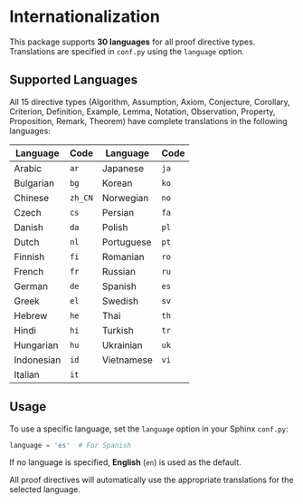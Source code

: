 # Internationalization

This package supports **30 languages** for all proof directive types. Translations are specified in `conf.py` using the `language` option.

## Supported Languages

All 15 directive types (Algorithm, Assumption, Axiom, Conjecture, Corollary, Criterion, Definition, Example, Lemma, Notation, Observation, Property, Proposition, Remark, Theorem) have complete translations in the following languages:

| Language | Code | Language | Code |
|----------|------|----------|------|
| Arabic | `ar` | Japanese | `ja` |
| Bulgarian | `bg` | Korean | `ko` |
| Chinese | `zh_CN` | Norwegian | `no` |
| Czech | `cs` | Persian | `fa` |
| Danish | `da` | Polish | `pl` |
| Dutch | `nl` | Portuguese | `pt` |
| Finnish | `fi` | Romanian | `ro` |
| French | `fr` | Russian | `ru` |
| German | `de` | Spanish | `es` |
| Greek | `el` | Swedish | `sv` |
| Hebrew | `he` | Thai | `th` |
| Hindi | `hi` | Turkish | `tr` |
| Hungarian | `hu` | Ukrainian | `uk` |
| Indonesian | `id` | Vietnamese | `vi` |
| Italian | `it` |  |  |

## Usage

To use a specific language, set the `language` option in your Sphinx `conf.py`:

```python
language = 'es'  # For Spanish
```

If no language is specified, **English** (`en`) is used as the default.

All proof directives will automatically use the appropriate translations for the selected language.
